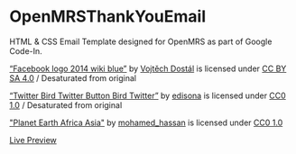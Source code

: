 # OpenMRSThankYouEmail

HTML & CSS Email Template designed for OpenMRS as part of Google Code-In.

[“Facebook logo 2014 wiki blue”](https://commons.wikimedia.org/wiki/File:Facebook_logo_2014_wiki_blue.gif) by [Vojtěch Dostál](https://commons.wikimedia.org/wiki/User:Vojtěch_Dostál) is licensed under [CC BY SA 4.0](https://creativecommons.org/licenses/by-sa/4.0/deed.en) / Desaturated from original

[“Twitter Bird Twitter Button Bird Twitter”](https://pixabay.com/en/twitter-bird-twitter-button-bird-1366218/) by [edisona](https://pixabay.com/en/users/edisona-1677120/) is licensed under [CC0 1.0](https://creativecommons.org/publicdomain/zero/1.0/deed.en) / Desaturated from original

["Planet Earth Africa Asia"](https://pixabay.com/en/planet-earth-africa-asia-icon-2351750/) by [mohamed_hassan](https://pixabay.com/en/planet-earth-africa-asia-icon-2351750/) is licensed under [CC0 1.0](https://creativecommons.org/publicdomain/zero/1.0/deed.en)

[Live Preview](https://raunaqsingh2020.github.io/rerunsGCI.github.io/)
